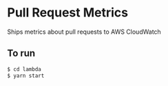 # Pull Request Metrics

Ships metrics about pull requests to AWS CloudWatch


## To run

```bash
$ cd lambda
$ yarn start
```
